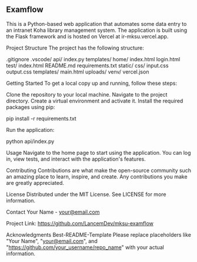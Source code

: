 ## Examflow
This is a Python-based web application that automates some data entry to an intranet Koha library management system. The application is built using the Flask framework and is hosted on Vercel at ir-mksu.vercel.app.

Project Structure
The project has the following structure:

.gitignore
.vscode/
api/
    index.py
    templates/
        home/
            index.html
            login.html
        test/
            index.html
README.md
requirements.txt
static/
    css/
        input.css
        output.css
templates/
    main.html
uploads/
venv/
vercel.json


Getting Started
To get a local copy up and running, follow these steps:

Clone the repository to your local machine.
Navigate to the project directory.
Create a virtual environment and activate it.
Install the required packages using pip:

pip install -r requirements.txt

Run the application:

python api/index.py

Usage
Navigate to the home page to start using the application. You can log in, view tests, and interact with the application's features.

Contributing
Contributions are what make the open-source community such an amazing place to learn, inspire, and create. Any contributions you make are greatly appreciated.

License
Distributed under the MIT License. See LICENSE for more information.

Contact
Your Name - your@email.com

Project Link: https://github.com/LancemDev/mksu-examflow

Acknowledgments
Best-README-Template
Please replace placeholders like "Your Name", "your@email.com", and "https://github.com/your_username/repo_name" with your actual information.